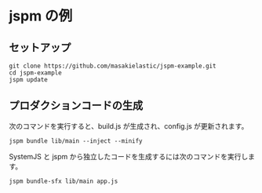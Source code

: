 jspm の例
=========

セットアップ
----------

```
git clone https://github.com/masakielastic/jspm-example.git
cd jspm-example
jspm update
```

プロダクションコードの生成
----------------------

次のコマンドを実行すると、build.js が生成され、config.js が更新されます。

```
jspm bundle lib/main --inject --minify
```

SystemJS と jspm から独立したコードを生成するには次のコマンドを実行します。

```
jspm bundle-sfx lib/main app.js
```
